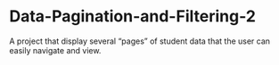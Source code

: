 # Data-Pagination-and-Filtering-2
A project that display several “pages” of student data that the user can easily navigate and view.
